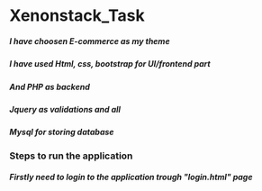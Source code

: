 # Xenonstack_Task

##### I have choosen E-commerce as my theme 
##### I have used Html, css, bootstrap for UI/frontend part
##### And PHP as backend 
##### Jquery as validations and all
##### Mysql for storing database


### Steps to run the application 
##### Firstly need to login to the application trough  "login.html" page
